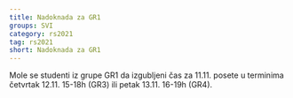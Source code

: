 ```yaml
---
title: Nadoknada za GR1
groups: SVI
category: rs2021
tag: rs2021
short: Nadoknada za GR1
---
```


Mole se studenti iz grupe GR1 da izgubljeni čas za 11.11. posete u terminima četvrtak 12.11. 15-18h (GR3) ili petak 13.11. 16-19h (GR4).
